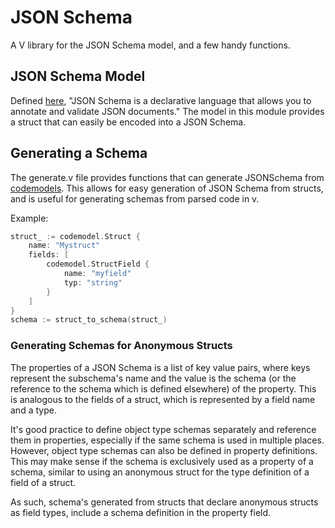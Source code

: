 # JSON Schema

A V library for the JSON Schema model, and a few handy functions. 

## JSON Schema Model

Defined [here](https://json-schema.org/), "JSON Schema is a declarative language that allows you to annotate and validate JSON documents." The model in this module provides a struct that can easily be encoded into a JSON Schema.

## Generating a Schema

The generate.v file provides functions that can generate JSONSchema from [codemodels](../codemodel/). This allows for easy generation of JSON Schema from structs, and is useful for generating schemas from parsed code in v.

Example: 
```go
struct_ := codemodel.Struct {
    name: "Mystruct"
    fields: [
        codemodel.StructField {
            name: "myfield"
            typ: "string"
        }
    ]
}
schema := struct_to_schema(struct_)
```

### Generating Schemas for Anonymous Structs

The properties of a JSON Schema is a list of key value pairs, where keys represent the subschema's name and the value is the schema (or the reference to the schema which is defined elsewhere) of the property. This is analogous to the fields of a struct, which is represented by a field name and a type.

It's good practice to define object type schemas separately and reference them in properties, especially if the same schema is used in multiple places. However, object type schemas can also be defined in property definitions. This may make sense if the schema is exclusively used as a property of a schema, similar to using an anonymous struct for the type definition of a field of a struct.

As such, schema's generated from structs that declare anonymous structs as field types, include a schema definition in the property field.